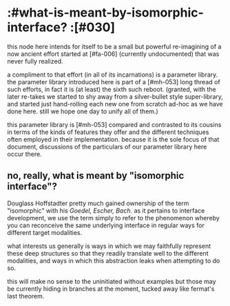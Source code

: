 # :#what-is-meant-by-isomorphic-interface? :[#030]

this node here intends for itself to be a small but powerful re-imagining
of a now ancient effort started at [#fa-006] (currently undocumented) that
was never fully realized.

a compliment to that effort (in all of its incarnations) is a parameter
library. the parameter library introduced here is part of a [#mh-053] long thread
of such efforts, in fact it is (at least) the sixth such reboot. (granted,
with the later re-takes we started to shy away from a silver-bullet style
super-library, and started just hand-rolling each new one from scratch ad-hoc
as we have done here. still we hope one day to unify all of them.)

this parameter library is [#mh-053] compared and contrasted to its cousins
in terms of the kinds of features they offer and the different techniques
often employed in their implementation. because it is the sole focus of that
document, discussions of the particulars of our parameter library here occur
there.


## no, really, what is meant by "isomorphic interface"?

Douglass Hoffstadter pretty much gained ownership of the term "isomorphic"
with his _Goedel, Escher, Bach_. as it pertains to interface development,
we use the term simply to refer to the phenomenon whereby you can reconceive
the same underlying interface in regular ways for different target modalities.

what interests us generally is ways in which we may faithfully represent
these deep structures so that they readily translate well to the different
modalities, and ways in which this abstraction leaks when attempting to do
so.

this will make no sense to the uninitiated without examples but those may
be currently hiding in branches at the moment, tucked away like fermat's
last theorem.
